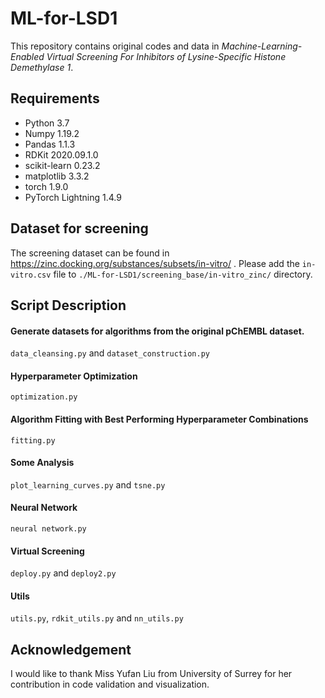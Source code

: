 # ML-for-LSD1

This repository contains original codes and data in *Machine-Learning-Enabled Virtual Screening For Inhibitors of Lysine-Specific Histone Demethylase 1*.



## Requirements
* Python 3.7
* Numpy 1.19.2
* Pandas 1.1.3
* RDKit 2020.09.1.0
* scikit-learn 0.23.2
* matplotlib 3.3.2
* torch 1.9.0
* PyTorch Lightning 1.4.9





## Dataset for screening
The screening dataset can be found in https://zinc.docking.org/substances/subsets/in-vitro/ . Please add the `in-vitro.csv` file to `./ML-for-LSD1/screening_base/in-vitro_zinc/` directory.


## Script Description


#### Generate datasets for algorithms from the original pChEMBL dataset.
`data_cleansing.py` and `dataset_construction.py`

#### Hyperparameter Optimization
`optimization.py`

#### Algorithm Fitting with Best Performing Hyperparameter Combinations
`fitting.py`

#### Some Analysis
`plot_learning_curves.py` and `tsne.py`

#### Neural Network
`neural network.py`

#### Virtual Screening
`deploy.py` and `deploy2.py`

#### Utils
`utils.py`, `rdkit_utils.py` and `nn_utils.py`

## Acknowledgement
I would like to thank Miss Yufan Liu from University of Surrey for her contribution in code validation and visualization.
